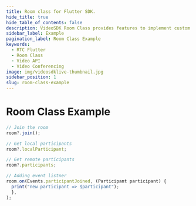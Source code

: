 ```yaml
---
title: Room class for Flutter SDK.
hide_title: true
hide_table_of_contents: false
description: VideoSDK Room Class provides features to implement custom room layout in your application.
sidebar_label: Example
pagination_label: Room Class Example
keywords:
  - RTC Flutter
  - Room Class
  - Video API
  - Video Conferencing
image: img/videosdklive-thumbnail.jpg
sidebar_position: 1
slug: room-class-example
---
```


# Room Class Example

```js title="Play with room instance"
// Join the room
room?.join();

// Get local participants
room?.localParticipant;

// Get remote participants
room?.participants;

// Adding event listner
room.on(Events.participantJoined, (Participant participant) {
  print("new participant => $participant");
  },
);
```
